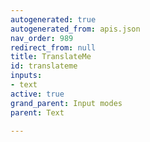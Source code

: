 ```yaml
---
autogenerated: true
autogenerated_from: apis.json
nav_order: 989
redirect_from: null
title: TranslateMe
id: translateme
inputs:
- text
active: true
grand_parent: Input modes
parent: Text

---
```


